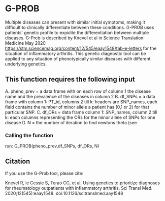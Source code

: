 
# G-PROB

Multiple diseases can present with similar initial symptoms, making it difficult to clinically differentiate between these conditions. G-PROB uses patients' genetic profile to expidite the differentiation between multiple diseases. G-Prob is described by Knevel et al in Science Translation Medicine May 2020 https://stm.sciencemag.org/content/12/545/eaay1548/tab-e-letters for the situation of inflammatory arthritis. This genetic diagnostic tool can be applied to any situation of phenotypically similar diseases with different underlying genetics.

## This function requires the following input
A. pheno_prev = a data frame with on each row of column 1 the  disease name and the prevalence of the diseases in column 2 
B. df_SNPs = a data frame with column 1: PT_id, columns 2 till k: headers are SNP_names, each field contains the number of minor allele a patient has (0,1 or 2) for that particular SNP. 
C. df_ORs = data frame column 1: SNP_names, column 2 till k: each columns representing the ORs for the minor allele of SNPs for one disease 
D. N = the number of iteration to find newtons theta (see 

### Calling the function 
run:
G_PROB(pheno_prev,df_SNPs, df_ORs, N)


## Citation
If you use the G-Prob tool, please cite:

Knevel R, le Cessie S, Terao CC, et al. Using genetics to prioritize diagnoses for rheumatology outpatients with inflammatory arthritis. Sci Transl Med. 2020;12(545):eaay1548. doi:10.1126/scitranslmed.aay1548
